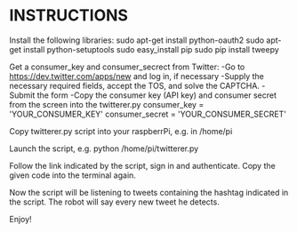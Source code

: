 INSTRUCTIONS
============

Install the following libraries:
sudo apt-get install python-oauth2
sudo apt-get install python-setuptools
sudo easy_install pip
sudo pip install tweepy

Get a consumer_key and consumer_secrect from Twitter:
-Go to https://dev.twitter.com/apps/new and log in, if necessary
-Supply the necessary required fields, accept the TOS, and solve the CAPTCHA.
-Submit the form
-Copy the consumer key (API key) and consumer secret from the screen into the twitterer.py 
consumer_key = 'YOUR_CONSUMER_KEY'
consumer_secret = 'YOUR_CONSUMER_SECRET'

Copy twitterer.py script into your raspberrPi, e.g. in /home/pi

Launch the script, e.g. python /home/pi/twitterer.py

Follow the link indicated by the script, sign in and authenticate. Copy the given code into the terminal again.

Now the script will be listening to tweets containing the hashtag indicated in the script. The robot will say every new tweet he detects.

Enjoy!
